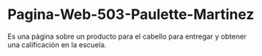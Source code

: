 # Pagina-Web-503-Paulette-Martinez
Es una página sobre un producto para el cabello para entregar y obtener una calificación en la escuela. 
